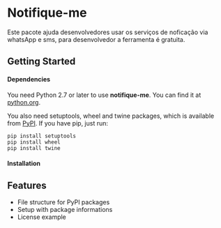 # Notifique-me
Este pacote ajuda desenvolvedores usar os serviços de noficação via whatsApp e sms, para desenvolvedor a ferramenta é gratuita.

## Getting Started
#### Dependencies
You need Python 2.7 or later to use **notifique-me**. You can find it at [python.org](https://www.python.org/).

You also need setuptools, wheel and twine packages, which is available from [PyPI](https://pypi.org). If you have pip, just run:
```
pip install setuptools
pip install wheel
pip install twine
```
#### Installation


## Features
- File structure for PyPI packages
- Setup with package informations
- License example
